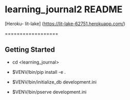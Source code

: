 # learning_journal2 README

[Heroku- lit-lake] (https://lit-lake-62751.herokuapp.com/)

==================

Getting Started
---------------

- cd <learning_journal>

- $VENV/bin/pip install -e .

- $VENV/bin/initialize_db development.ini

- $VENV/bin/pserve development.ini
